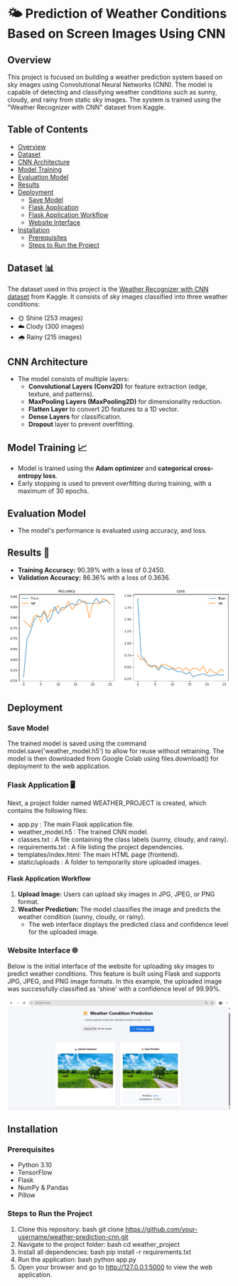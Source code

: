 # 🌤️ Prediction of Weather Conditions Based on Screen Images Using CNN

## Overview
This project is focused on building a weather prediction system based on sky images using Convolutional Neural Networks (CNN). The model is capable of detecting and classifying weather conditions such as sunny, cloudy, and rainy from static sky images. The system is trained using the "Weather Recognizer with CNN" dataset from Kaggle.

## Table of Contents
- [Overview](#overview)
- [Dataset](#dataset-)
- [CNN Architecture](#cnn-architecture-)
- [Model Training](#model-training-)
- [Evaluation Model](#evaluation-model-)
- [Results](#results-)
- [Deployment](#deployment-)
  - [Save Model](#save-model-)
  - [Flask Application](#flask-application-)
  - [Flask Application Workflow](#flask-application-workflow-)
  - [Website Interface](#website-interface-)
- [Installation](#installation-)
  - [Prerequisites](#prerequisites-)
  - [Steps to Run the Project](#steps-to-run-the-project-)

## Dataset 📊
The dataset used in this project is the [Weather Recognizer with CNN dataset](https://www.kaggle.com/datasets/abhay06102003/weather-recognizer-with-cnn) from Kaggle. It consists of sky images classified into three weather conditions:
- 🌞 Shine (253 images)
- ☁️ Clody (300 images)
- 🌧️ Rainy (215 images)

## CNN Architecture
- The model consists of multiple layers:
  - **Convolutional Layers (Conv2D)** for feature extraction (edge, texture, and patterns).
  - **MaxPooling Layers (MaxPooling2D)** for dimensionality reduction.
  - **Flatten Layer** to convert 2D features to a 1D vector.
  - **Dense Layers** for classification.
  - **Dropout** layer to prevent overfitting.

## Model Training 📈
- Model is trained using the **Adam optimizer** and **categorical cross-entropy loss**.
- Early stopping is used to prevent overfitting during training, with a maximum of 30 epochs.

## Evaluation Model
- The model's performance is evaluated using accuracy, and loss.

## Results 🎯
- **Training Accuracy:** 90.39% with a loss of 0.2450.
- **Validation Accuracy:**  86.36% with a loss of 0.3636.
<div style="text-align: center;">
    <img src="assets/result.png" alt="Training and Validation Results" width="500"/>
</div>

## Deployment
### Save Model
The trained model is saved using the command model.save('weather_model.h5') to allow for reuse without retraining. The model is then downloaded from Google Colab using files.download() for deployment to the web application.

### Flask Application 🖥️
Next, a project folder named WEATHER_PROJECT is created, which contains the following files:
- app.py              : The main Flask application file.
- weather_model.h5    : The trained CNN model.
- classes.txt         : A file containing the class labels (sunny, cloudy, and rainy).
- requirements.txt    : A file listing the project dependencies.
- templates/index.html: The main HTML page (frontend).
- static/uploads      : A folder to temporarily store uploaded images.

#### Flask Application Workflow
1. **Upload Image:** Users can upload sky images in JPG, JPEG, or PNG format.
2. **Weather Prediction:** The model classifies the image and predicts the weather condition (sunny, cloudy, or rainy).
   - The web interface displays the predicted class and confidence level for the uploaded image.

### Website Interface 🌐
Below is the initial interface of the website for uploading sky images to predict weather conditions. This feature is built using Flask and supports JPG, JPEG, and PNG image formats. In this example, the uploaded image was successfully classified as 'shine' with a confidence level of 99.99%.
<div style="text-align: center;">
    <img src="assets/web.png" alt="Website Interface" width="500"/>
</div>

## Installation
### Prerequisites
- Python 3.10
- TensorFlow
- Flask
- NumPy & Pandas
- Pillow

### Steps to Run the Project
1. Clone this repository:
   bash
   git clone https://github.com/your-username/weather-prediction-cnn.git
2. Navigate to the project folder:
   bash
   cd weather_project
3. Install all dependencies:
   bash
   pip install -r requirements.txt
4. Run the application:
   bash
   python app.py
5. Open your browser and go to http://127.0.0.1:5000 to view the web application.

   
